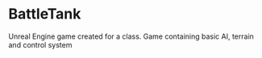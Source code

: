 # BattleTank
Unreal Engine game created for a class. Game containing basic AI, terrain and control system
